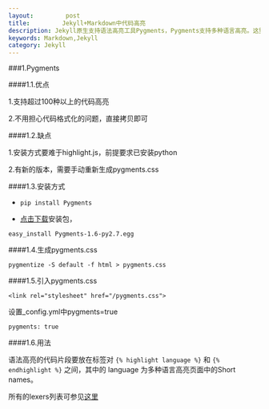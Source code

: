 ```yaml
---
layout:         post
title:         Jekyll+Markdown中代码高亮
description: Jekyll原生支持语法高亮工具Pygments，Pygments支持多种语言高亮。这里介绍两种代码高亮的方法。
keywords: Markdown,Jekyll
category: Jekyll
---
```


###1.Pygments

####1.1.优点

1.支持超过100种以上的代码高亮

2.不用担心代码格式化的问题，直接拷贝即可

####1.2.缺点

1.安装方式要难于highlight.js，前提要求已安装python

2.有新的版本，需要手动重新生成pygments.css

####1.3.安装方式

* `pip install Pygments`

* [点击下载](https://pypi.python.org/pypi/Pygments)安装包，

`easy_install Pygments-1.6-py2.7.egg`

####1.4.生成pygments.css

`pygmentize -S default -f html > pygments.css`

####1.5.引入pygments.css

`<link rel="stylesheet" href="/pygments.css">`

设置_config.yml中pygments=true

`pygments: true`

####1.6.用法

语法高亮的代码片段要放在标签对 `{% highlight language %}` 和 `{% endhighlight %}` 之间，其中的 language 为多种语言高亮页面中的Short names。





所有的lexers列表可参见[这里](http://pygments.org/docs/lexers/)



